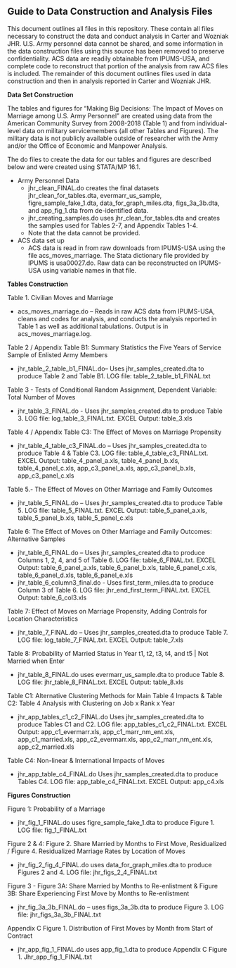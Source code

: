 ﻿## Guide to Data Construction and Analysis Files

This document outlines all files in this repository. These contain all files necessary to construct the data and conduct analysis in Carter and Wozniak JHR. U.S. Army personnel data cannot be shared, and some information in the data construction files using this source has been removed to preserve confidentiality. ACS data are readily obtainable from IPUMS-USA, and complete code to reconstruct that portion of the analysis from raw ACS files is included. The remainder of this document outlines files used in data construction and then in analysis reported in Carter and Wozniak JHR.

**Data Set Construction**

The tables and figures for “Making Big Decisions: The Impact of Moves on Marriage among U.S. Army Personnel” are created using data from the American Community Survey from 2008-2018 (Table 1) and from individual-level data on military servicemembers (all other Tables and Figures).  The military data is not publicly available outside of researcher with the Army and/or the Office of Economic and Manpower Analysis. 

The do files to create the data for our tables and figures are described below and were created using STATA/MP 16.1.  

- Army Personnel Data  
  - jhr_clean_FINAL.do creates the final datasets jhr_clean_for_tables.dta, evermarr_us_sample, figre_sample_fake_1.dta, data_for_graph_miles.dta, figs_3a_3b.dta, and app_fig_1.dta from de-identified data. 
  - jhr_creating_samples.do uses jhr_clean_for_tables.dta and creates the samples used for Tables 2-7, and Appendix Tables 1-4.  
  - Note that the data cannot be provided.  
- ACS data set up
  - ACS data is read in from raw downloads from IPUMS-USA using the file acs_moves_marriage. The Stata dictionary file provided by IPUMS is usa00027.do. Raw data can be reconstructed on IPUMS-USA using variable names in that file.

**Tables Construction**

Table 1. Civilian Moves and Marriage 
- acs_moves_marriage.do – Reads in raw ACS data from IPUMS-USA, cleans and codes for analysis, and conducts the analysis reported in Table 1 as well as additional tabulations. Output is in acs_moves_marriage.log.

Table 2 / Appendix Table B1:  Summary Statistics the Five Years of Service Sample of Enlisted Army Members
- jhr_table_2_table_b1_FINAL.do– Uses jhr_samples_created.dta to produce Table 2 and Table B1. LOG file: table_2_table_b1_FINAL.txt

Table 3 - Tests of Conditional Random Assignment, Dependent Variable: Total Number of Moves
- jhr_table_3_FINAL.do - Uses jhr_samples_created.dta to produce Table 3. LOG file: log_table_3_FINAL.txt. EXCEL Output: table_3.xls

Table 4 / Appendix Table C3: The Effect of Moves on Marriage Propensity
- jhr_table_4_table_c3_FINAL.do – Uses jhr_samples_created.dta to produce Table 4 & Table C3. LOG file: table_4_table_c3_FINAL.txt. EXCEL Output: table_4_panel_a.xls, table_4_panel_b.xls, table_4_panel_c.xls, app_c3_panel_a.xls, app_c3_panel_b.xls, app_c3_panel_c.xls

Table 5.- The Effect of Moves on Other Marriage and Family Outcomes 
-	jhr_table_5_FINAL.do – Uses jhr_samples_created.dta to produce Table 5.  LOG file: table_5_FINAL.txt. EXCEL Output: table_5_panel_a.xls, table_5_panel_b.xls, table_5_panel_c.xls

Table 6: The Effect of Moves on Other Marriage and Family Outcomes: Alternative Samples
-	jhr_table_6_FINAL.do – Uses jhr_samples_created.dta to produce Columns 1, 2, 4, and 5 of Table 6. LOG file: table_6_FINAL.txt. EXCEL Output: table_6_panel_a.xls, table_6_panel_b.xls, table_6_panel_c.xls, table_6_panel_d.xls, table_6_panel_e.xls
-	jhr_table_6_column3_final.do - Uses first_term_miles.dta to produce Column 3 of Table 6. LOG file: jhr_end_first_term_FINAL.txt. EXCEL Output: table_6_col3.xls

Table 7: Effect of Moves on Marriage Propensity, Adding Controls for Location Characteristics
-	jhr_table_7_FINAL.do – Uses jhr_samples_created.dta to produce Table 7. LOG file: log_table_7_FINAL.txt. EXCEL Output: table_7.xls

Table 8: Probability of Married Status in Year t1, t2, t3, t4, and t5 | Not Married when Enter
-	jhr_table_8_FINAL.do uses evermarr_us_sample.dta to produce Table 8. LOG file: jhr_table_8_FINAL.txt. EXCEL Output: table_8.xls

Table C1: Alternative Clustering Methods for Main Table 4 Impacts & Table C2: Table 4 Analysis with Clustering on Job x Rank x Year
-	jhr_app_tables_c1_c2_FINAL.do Uses jhr_samples_created.dta to produce Tables C1 and C2. LOG file: app_tables_c1_c2_FINAL.txt. EXCEL Output: app_c1_evermarr.xls, app_c1_marr_nm_ent.xls, app_c1_married.xls, app_c2_evermarr.xls, app_c2_marr_nm_ent.xls, app_c2_married.xls

Table C4: Non-linear & International Impacts of Moves
-	jhr_app_table_c4_FINAL.do Uses jhr_samples_created.dta to produce Tables C4. LOG file: app_table_c4_FINAL.txt. EXCEL Output: app_c4.xls

**Figures Construction**

Figure 1: Probability of a Marriage
-	jhr_fig_1_FINAL.do uses figre_sample_fake_1.dta to produce Figure 1. LOG file: fig_1_FINAL.txt

Figure 2 & 4: Figure 2. Share Married by Months to First Move, Residualized / Figure 4. Residualized Marriage Rates by Location of Moves
-	jhr_fig_2_fig_4_FINAL.do uses data_for_graph_miles.dta to produce Figures 2 and 4. LOG file: jhr_figs_2_4_FINAL.txt

Figure 3 - Figure 3A: Share Married by Months to Re-enlistment & Figure 3B: Share Experiencing First Move by Months to Re-enlistment
-	jhr_fig_3a_3b_FINAL.do – uses figs_3a_3b.dta to produce Figure 3. LOG file: jhr_figs_3a_3b_FINAL.txt

Appendix C Figure 1. Distribution of First Moves by Month from Start of Contract
-	jhr_app_fig_1_FINAL.do uses app_fig_1.dta to produce Appendix C Figure 1. Jhr_app_fig_1_FINAL.txt

